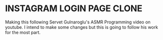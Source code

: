 # INSTAGRAM LOGIN PAGE CLONE
Making this following Servet Gulnaroglu's ASMR Programming video on youtube. I intend to make some changes but this is going to follow his work for the most part.